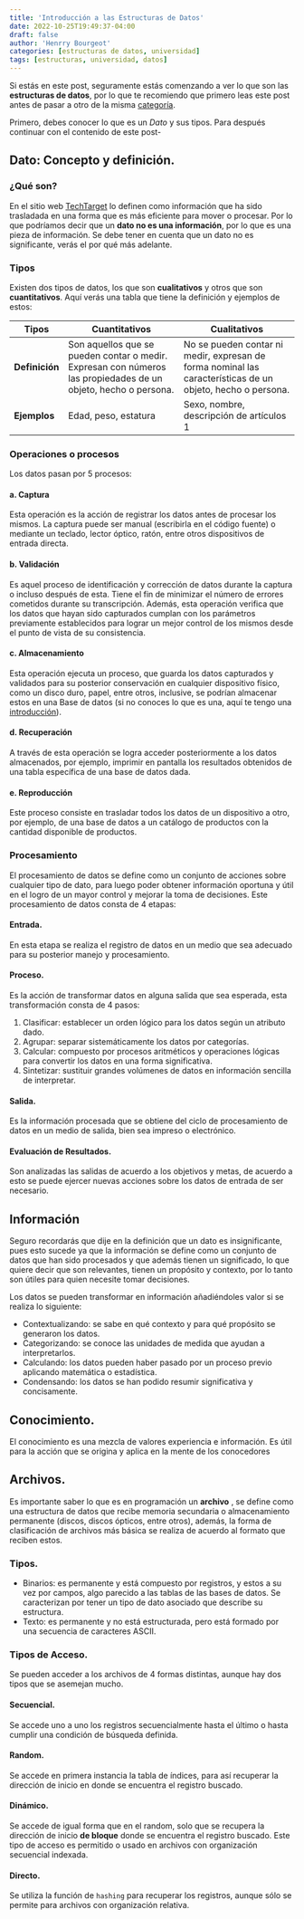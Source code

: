 ```yaml
---
title: 'Introducción a las Estructuras de Datos'
date: 2022-10-25T19:49:37-04:00
draft: false
author: 'Henrry Bourgeot'
categories: [estructuras de datos, universidad]
tags: [estructuras, universidad, datos]
---
```


Si estás en este post, seguramente estás comenzando a ver lo que son las **estructuras de datos**, por lo que te recomiendo que primero leas este post antes de pasar a otro de la misma [categoría](/categories/estructuras-de-datos).

Primero, debes conocer lo que es un _Dato_ y sus tipos. Para después continuar con el contenido de este post-

## Dato: Concepto y definición.

### ¿Qué son?

En el sitio web [TechTarget](techtarget.com/searchdatamanagement/definition/data) lo definen como información que ha sido trasladada en una forma que es más eficiente para mover o procesar. Por lo que podríamos decir que un **dato no es una información**, por lo que es una pieza de información. Se debe tener en cuenta que un dato no es significante, verás el por qué más adelante.

### Tipos

Existen dos tipos de datos, los que son **cualitativos** y otros que son **cuantitativos**. Aquí verás una tabla que tiene la definición y ejemplos de estos:

| Tipos          | Cuantitativos                                                                                                  | Cualitativos                                                                                               |
| -------------- | -------------------------------------------------------------------------------------------------------------- | ---------------------------------------------------------------------------------------------------------- |
| **Definición** | Son aquellos que se pueden contar o medir. Expresan con números las propiedades de un objeto, hecho o persona. | No se pueden contar ni medir, expresan de forma nominal las características de un objeto, hecho o persona. |
| **Ejemplos**   | Edad, peso, estatura                                                                                           | Sexo, nombre, descripción de artículos 1                                                                   |

### Operaciones o procesos

Los datos pasan por 5 procesos:

#### a. Captura

Esta operación es la acción de registrar los datos antes de procesar los mismos. La captura puede ser manual (escribirla en el código fuente) o mediante un teclado, lector óptico, ratón, entre otros dispositivos de entrada directa.

#### b. Validación

Es aquel proceso de identificación y corrección de datos durante la captura o incluso después de esta. Tiene el fin de minimizar el número de errores cometidos durante su transcripción. Además, esta operación verifica que los datos que hayan sido capturados cumplan con los parámetros previamente establecidos para lograr un mejor control de los mismos desde el punto de vista de su consistencia.

#### c. Almacenamiento

Esta operación ejecuta un proceso, que guarda los datos capturados y validados para su posterior conservación en cualquier dispositivo físico, como un disco duro, papel, entre otros, inclusive, se podrían almacenar estos en una Base de datos (si no conoces lo que es una, aquí te tengo una [introducción](/introduccion-a-las-bases-de-datos)).

#### d. Recuperación

A través de esta operación se logra acceder posteriormente a los datos almacenados, por ejemplo, imprimir en pantalla los resultados obtenidos de una tabla específica de una base de datos dada.

#### e. Reproducción

Este proceso consiste en trasladar todos los datos de un dispositivo a otro, por ejemplo, de una base de datos a un catálogo de productos con la cantidad disponible de productos.

### Procesamiento

El procesamiento de datos se define como un conjunto de acciones sobre cualquier tipo de dato, para luego poder obtener información oportuna y útil en el logro de un mayor control y mejorar la toma de decisiones. Este procesamiento de datos consta de 4 etapas:

#### Entrada.

En esta etapa se realiza el registro de datos en un medio que sea adecuado para su posterior manejo y procesamiento.

#### Proceso.

Es la acción de transformar datos en alguna salida que sea esperada, esta transformación consta de 4 pasos:

1. Clasificar: establecer un orden lógico para los datos según un atributo dado.
2. Agrupar: separar sistemáticamente los datos por categorías.
3. Calcular: compuesto por procesos aritméticos y operaciones lógicas para convertir los datos en una forma significativa.
4. Sintetizar: sustituir grandes volúmenes de datos en información sencilla de interpretar.

#### Salida.

Es la información procesada que se obtiene del ciclo de procesamiento de datos en un medio de salida, bien sea impreso o electrónico.

#### Evaluación de Resultados.

Son analizadas las salidas de acuerdo a los objetivos y metas, de acuerdo a esto se puede ejercer nuevas acciones sobre los datos de entrada de ser necesario.

## Información

Seguro recordarás que dije en la definición que un dato es insignificante, pues esto sucede ya que la información se define como un conjunto de datos que han sido procesados y que además tienen un significado, lo que quiere decir que son relevantes, tienen un propósito y contexto, por lo tanto son útiles para quien necesite tomar decisiones.

Los datos se pueden transformar en información añadiéndoles valor si se realiza lo siguiente:

- Contextualizando: se sabe en qué contexto y para qué propósito se generaron los datos.
- Categorizando: se conoce las unidades de medida que ayudan a interpretarlos.
- Calculando: los datos pueden haber pasado por un proceso previo aplicando matemática o estadística.
- Condensando: los datos se han podido resumir significativa y concisamente.

## Conocimiento.

El conocimiento es una mezcla de valores  experiencia e información. Es útil para la acción que se origina y aplica en la mente de los conocedores

## Archivos.

Es importante saber lo que es en programación un **archivo** , se define como una estructura de datos que recibe memoria secundaria o almacenamiento permanente (discos, discos ópticos, entre otros), además, la forma de clasificación de archivos más básica se realiza de acuerdo al formato que reciben estos.

### Tipos.

- Binarios: es permanente y está compuesto por registros, y estos a su vez por campos, algo parecido a las tablas de las bases de datos. Se caracterizan por tener un tipo de dato asociado que describe su estructura.
- Texto: es permanente y no está estructurada, pero está formado por una secuencia de caracteres ASCII.

### Tipos de Acceso.

Se pueden acceder a los archivos de 4 formas distintas, aunque hay dos tipos que se asemejan mucho.

#### Secuencial.

Se accede uno a uno los registros secuencialmente hasta el último o hasta cumplir una condición de búsqueda definida.

#### Random.

Se accede en primera instancia la tabla de índices, para así recuperar la dirección de inicio en donde se encuentra el registro buscado.

#### Dinámico.

Se accede de igual forma que en el random, solo que se recupera la dirección de inicio **de bloque** donde se encuentra el registro buscado. Este tipo de acceso es permitido o usado en archivos con organización secuencial indexada.

#### Directo.

Se utiliza la función de `hashing` para recuperar los registros, aunque sólo se permite para archivos con organización relativa.
